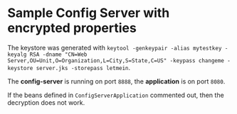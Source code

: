 # Sample Config Server with encrypted properties

The keystore was generated with `keytool -genkeypair -alias mytestkey -keyalg RSA -dname "CN=Web Server,OU=Unit,O=Organization,L=City,S=State,C=US" -keypass changeme -keystore server.jks -storepass letmein`.

The **config-server** is running on port `8888`, the **application** is on port `8080`.

If the beans defined in `ConfigServerApplication` commented out, then the decryption does not work.